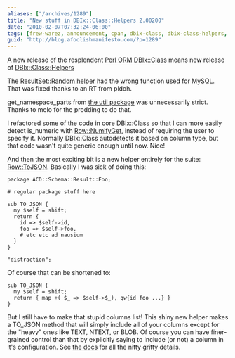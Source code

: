 ```yaml
---
aliases: ["/archives/1289"]
title: "New stuff in DBIx::Class::Helpers 2.00200"
date: "2010-02-07T07:32:24-06:00"
tags: [frew-warez, announcement, cpan, dbix-class, dbix-class-helpers, perl]
guid: "http://blog.afoolishmanifesto.com/?p=1289"
---
```

A new release of the resplendent [Perl
ORM](http://search.cpan.org/perldoc?DBIx::Class)
[DBIx::Class](http://search.cpan.org/perldoc?DBIx::Class) means new release of
[DBIx::Class::Helpers](http://search.cpan.org/perldoc?DBIx::Class::Helpers)

The [ResultSet::Random
helper](https://metacpan.org/pod/release/FREW/DBIx-Class-Helpers-2.00200/lib/DBIx/Class/Helper/ResultSet/Random.pm)
had the wrong function used for MySQL. That was fixed thanks to an RT from
pldoh.

get\_namespace\_parts from [the util
package](https://metacpan.org/pod/release/FREW/DBIx-Class-Helpers-2.00200/lib/DBIx/Class/Helpers/Util.pm)
was unnecessarily strict. Thanks to melo for the prodding to do that.

I refactored some of the code in core DBIx::Class so that I can more easily
detect is\_numeric with
[Row::NumifyGet](https://metacpan.org/pod/release/FREW/DBIx-Class-Helpers-2.00200/lib/DBIx/Class/Helper/Row/NumifyGet.pm),
instead of requiring the user to specify it. Normally DBIx::Class autodetects it
based on column type, but that code wasn't quite generic enough until now. Nice!

And then the most exciting bit is a new helper entirely for the suite:
[Row::ToJSON](https://metacpan.org/pod/release/FREW/DBIx-Class-Helpers-2.00200/lib/DBIx/Class/Helper/Row/ToJSON.pm).
Basically I was sick of doing this:

    package ACD::Schema::Result::Foo;

    # regular package stuff here

    sub TO_JSON {
      my $self = shift;
      return {
        id => $self->id,
        foo => $self->foo,
        # etc etc ad nausium
      }
    }

    "distraction";

Of course that can be shortened to:

    sub TO_JSON {
      my $self = shift;
      return { map +( $_ => $self->$_), qw{id foo ...} }
    }

But I still have to make that stupid columns list! This shiny new helper makes a
TO\_JSON method that will simply include all of your columns except for the
"heavy" ones like TEXT, NTEXT, or BLOB. Of course you can have finer-grained
control than that by explicitly saying to include (or not) a column in it's
configuration. See [the
docs](https://metacpan.org/pod/release/FREW/DBIx-Class-Helpers-2.00200/lib/DBIx/Class/Helper/Row/ToJSON.pm)
for all the nitty gritty details.

